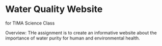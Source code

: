 # Water Quality Website
  for TIMA Science Class
  
Overview: THe assignment is to create an informative website about the importance of water purity for human and environmental health.  

